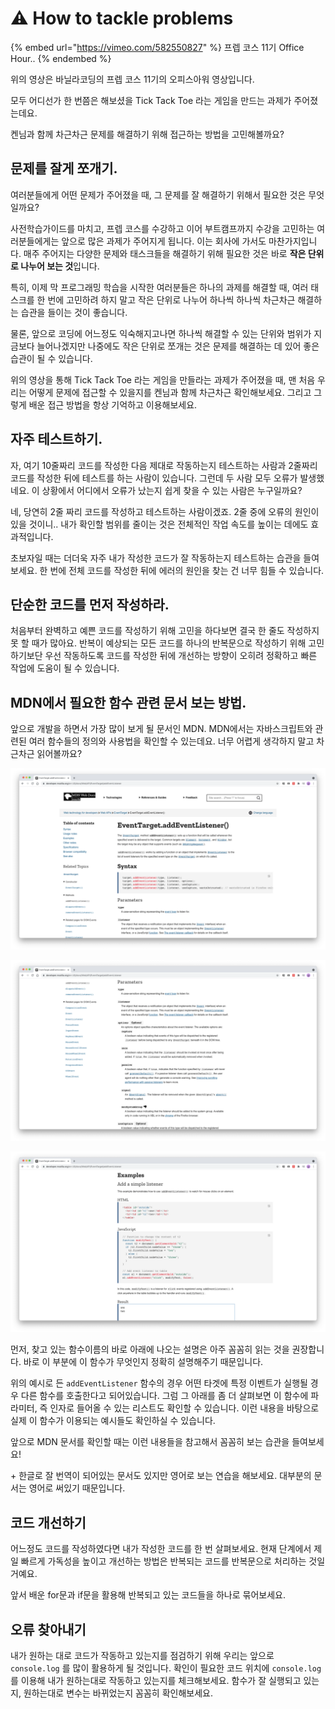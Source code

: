 # ⚠️ How to tackle problems

{% embed url="https://vimeo.com/582550827" %}
프렙 코스 11기 Office Hour..
{% endembed %}

위의 영상은 바닐라코딩의 프렙 코스 11기의 오피스아워 영상입니다.&#x20;

모두 어디선가 한 번쯤은 해보셨을 Tick Tack Toe 라는 게임을 만드는 과제가 주어졌는데요.

켄님과 함께 차근차근 문제를 해결하기 위해 접근하는 방법을 고민해볼까요?

## 문제를 잘게 쪼개기.

여러분들에게 어떤 문제가 주어졌을 때, 그 문제를 잘 해결하기 위해서 필요한 것은 무엇일까요?&#x20;

사전학습가이드를 마치고, 프렙 코스를 수강하고 이어 부트캠프까지 수강을 고민하는 여러분들에게는 앞으로 많은 과제가 주어지게 됩니다. 이는 회사에 가서도 마찬가지입니다. 매주 주어지는 다양한 문제와 태스크들을 해결하기 위해 필요한 것은 바로 **작은 단위로 나누어 보는 것**입니다.

특히, 이제 막 프로그래밍 학습을 시작한 여러분들은 하나의 과제를 해결할 때, 여러 태스크를 한 번에 고민하려 하지 말고 작은 단위로 나누어 하나씩 하나씩 차근차근 해결하는 습관을 들이는 것이 좋습니다.

물론, 앞으로 코딩에 어느정도 익숙해지고나면 하나씩 해결할 수 있는 단위와 범위가 지금보다 늘어나겠지만 나중에도 작은 단위로 쪼개는 것은 문제를 해결하는 데 있어 좋은 습관이 될 수 있습니다.

위의 영상을 통해 Tick Tack Toe 라는 게임을 만들라는 과제가 주어졌을 때, 맨 처음 우리는 어떻게 문제에 접근할 수 있을지를 켄님과 함께 차근차근 확인해보세요. 그리고 그렇게 배운 접근 방법을 항상 기억하고 이용해보세요.

## 자주 테스트하기.

자, 여기 10줄짜리 코드를 작성한 다음 제대로 작동하는지 테스트하는 사람과 2줄짜리 코드를 작성한 뒤에 테스트를 하는 사람이 있습니다. 그런데 두 사람 모두 오류가 발생했네요. 이 상황에서 어디에서 오류가 났는지 쉽게 찾을 수 있는 사람은 누구일까요?

네, 당연히 2줄 짜리 코드를 작성하고 테스트하는 사람이겠죠. 2줄 중에 오류의 원인이 있을 것이니.. 내가 확인할 범위를 줄이는 것은 전체적인 작업 속도를 높이는 데에도 효과적입니다.

초보자일 때는 더더욱 자주 내가 작성한 코드가 잘 작동하는지 테스트하는 습관을 들여보세요. 한 번에 전체 코드를 작성한 뒤에 에러의 원인을 찾는 건 너무 힘들 수 있습니다.

## 단순한 코드를 먼저 작성하라.

처음부터 완벽하고 예쁜 코드를 작성하기 위해 고민을 하다보면 결국 한 줄도 작성하지 못 할 때가 많아요. 반복이 예상되는 모든 코드를 하나의 반복문으로 작성하기 위해 고민하기보단 우선 작동하도록 코드를 작성한 뒤에 개선하는 방향이 오히려 정확하고 빠른 작업에 도움이 될 수 있습니다.&#x20;

## MDN에서 필요한 함수 관련 문서 보는 방법.

앞으로 개발을 하면서 가장 많이 보게 될 문서인 MDN. MDN에서는 자바스크립트와 관련된 여러 함수들의 정의와 사용법을 확인할 수 있는데요. 너무 어렵게 생각하지 말고 차근차근 읽어볼까요?

![출처: MDN](<../.gitbook/assets/MDN-1 (1).png>)

![출처: MDN](../.gitbook/assets/MDN-2.png)

![출처: MDN](../.gitbook/assets/MDN-3.png)

먼저, 찾고 있는 함수이름의 바로 아래에 나오는 설명은 아주 꼼꼼히 읽는 것을 권장합니다. 바로 이 부분에 이 함수가 무엇인지 정확히 설명해주기 때문입니다.&#x20;

위의 예시로 든 `addEventListener` 함수의 경우 어떤 타겟에 특정 이벤트가 실행될 경우 다른 함수를 호출한다고 되어있습니다. 그럼 그 아래를 좀 더 살펴보면 이 함수에 파라미터, 즉 인자로 들어올 수 있는 리스트도 확인할 수 있습니다. 이런 내용을 바탕으로 실제 이 함수가 이용되는 예시들도 확인하실 수 있습니다.&#x20;

앞으로 MDN 문서를 확인할 때는 이런 내용들을 참고해서 꼼꼼히 보는 습관을 들여보세요!

\+ 한글로 잘 번역이 되어있는 문서도 있지만 영어로 보는 연습을 해보세요. 대부분의 문서는 영어로 써있기 때문입니다.

&#x20;

## 코드 개선하기

어느정도 코드를 작성하였다면 내가 작성한 코드를 한 번 살펴보세요. 현재 단계에서 제일 빠르게 가독성을 높이고 개선하는 방법은 반복되는 코드를 반복문으로 처리하는 것일거예요.

앞서 배운 for문과 if문을 활용해 반복되고 있는 코드들을 하나로 묶어보세요.&#x20;

## 오류 찾아내기

내가 원하는 대로 코드가 작동하고 있는지를 점검하기 위해 우리는 앞으로 `console.log` 를 많이 활용하게 될 것입니다. 확인이 필요한 코드 위치에 `console.log`를 이용해 내가 원하는대로 작동하고 있는지를 체크해보세요. 함수가 잘 실행되고 있는지, 원하는대로 변수는 바뀌었는지 꼼꼼히 확인해보세요.
